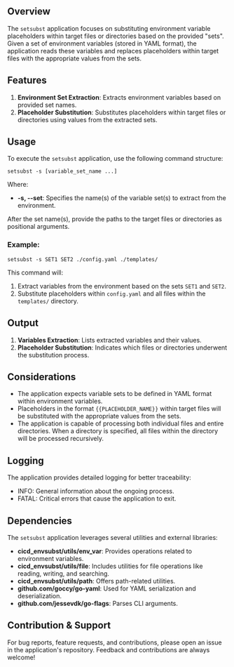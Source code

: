 ## Overview
The `setsubst` application focuses on substituting environment variable placeholders within target files or directories based on the provided "sets". Given a set of environment variables (stored in YAML format), the application reads these variables and replaces placeholders within target files with the appropriate values from the sets.

## Features
1. **Environment Set Extraction**: Extracts environment variables based on provided set names.
2. **Placeholder Substitution**: Substitutes placeholders within target files or directories using values from the extracted sets.

## Usage
To execute the `setsubst` application, use the following command structure:

```shell
setsubst -s [variable_set_name ...]
```
Where:
* **-s, --set**: Specifies the name(s) of the variable set(s) to extract from the environment.
<p></p>
After the set name(s), provide the paths to the target files or directories as positional arguments.

### Example:
```shell
setsubst -s SET1 SET2 ./config.yaml ./templates/
```
This command will:
1. Extract variables from the environment based on the sets `SET1` and `SET2`.
2. Substitute placeholders within `config.yaml` and all files within the `templates/` directory.

## Output
1. **Variables Extraction**: Lists extracted variables and their values.
2. **Placeholder Substitution**: Indicates which files or directories underwent the substitution process.

## Considerations
* The application expects variable sets to be defined in YAML format within environment variables.
* Placeholders in the format `{{PLACEHOLDER_NAME}}` within target files will be substituted with the appropriate values from the sets.
* The application is capable of processing both individual files and entire directories. When a directory is specified, all files within the directory will be processed recursively.

## Logging
The application provides detailed logging for better traceability:
* INFO: General information about the ongoing process.
* FATAL: Critical errors that cause the application to exit.

## Dependencies
The `setsubst` application leverages several utilities and external libraries:
* **cicd_envsubst/utils/env_var**: Provides operations related to environment variables.
* **cicd_envsubst/utils/file**: Includes utilities for file operations like reading, writing, and searching.
* **cicd_envsubst/utils/path**: Offers path-related utilities.
* **github.com/goccy/go-yaml**: Used for YAML serialization and deserialization.
* **github.com/jessevdk/go-flags**: Parses CLI arguments.

## Contribution & Support
For bug reports, feature requests, and contributions, please open an issue in the application's repository. Feedback and contributions are always welcome!